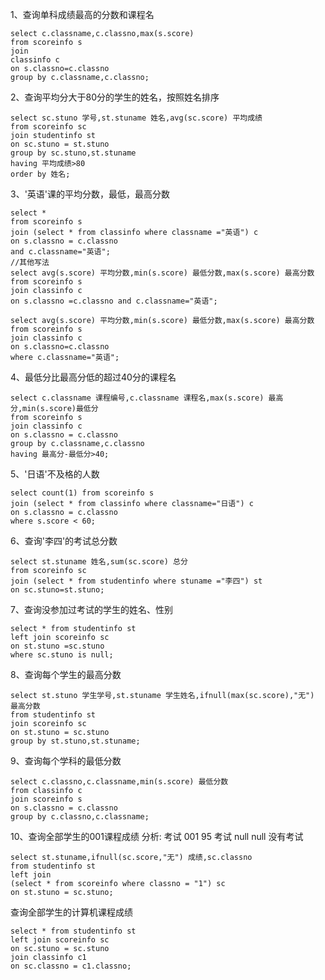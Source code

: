1、查询单科成绩最高的分数和课程名

```mysql
select c.classname,c.classno,max(s.score)
from scoreinfo s
join
classinfo c
on s.classno=c.classno
group by c.classname,c.classno;
```

2、查询平均分大于80分的学生的姓名，按照姓名排序

```mysql
select sc.stuno 学号,st.stuname 姓名,avg(sc.score) 平均成绩
from scoreinfo sc
join studentinfo st
on sc.stuno = st.stuno
group by sc.stuno,st.stuname
having 平均成绩>80
order by 姓名;
```

3、'英语'课的平均分数，最低，最高分数

```mysql
select *
from scoreinfo s 
join (select * from classinfo where classname ="英语") c
on s.classno = c.classno
and c.classname="英语";
//其他写法
select avg(s.score) 平均分数,min(s.score) 最低分数,max(s.score) 最高分数
from scoreinfo s
join classinfo c
on s.classno =c.classno and c.classname="英语";

select avg(s.score) 平均分数,min(s.score) 最低分数,max(s.score) 最高分数
from scoreinfo s
join classinfo c
on s.classno=c.classno
where c.classname="英语";
```



4、最低分比最高分低的超过40分的课程名

```mysql
select c.classname 课程编号,c.classname 课程名,max(s.score) 最高分,min(s.score)最低分
from scoreinfo s
join classinfo c
on s.classno = c.classno
group by c.classname,c.classno
having 最高分-最低分>40;
```

5、'日语'不及格的人数

```mysql
select count(1) from scoreinfo s
join (select * from classinfo where classname="日语") c
on s.classno = c.classno
where s.score < 60;
```

6、查询'李四'的考试总分数

```mysql
select st.stuname 姓名,sum(sc.score) 总分
from scoreinfo sc
join (select * from studentinfo where stuname ="李四") st
on sc.stuno=st.stuno;
```

7、查询没参加过考试的学生的姓名、性别

```mysql
select * from studentinfo st 
left join scoreinfo sc
on st.stuno =sc.stuno
where sc.stuno is null;
```

8、查询每个学生的最高分数

```mysql
select st.stuno 学生学号,st.stuname 学生姓名,ifnull(max(sc.score),"无") 最高分数
from studentinfo st
join scoreinfo sc
on st.stuno = sc.stuno
group by st.stuno,st.stuname;
```

9、查询每个学科的最低分数

```mysql
select c.classno,c.classname,min(s.score) 最低分数
from classinfo c
join scoreinfo s
on s.classno = c.classno
group by c.classno,c.classname;
```

10、查询全部学生的001课程成绩
	分析:
	考试  001  95
	考试  null null
	没有考试

```mysql
select st.stuname,ifnull(sc.score,"无") 成绩,sc.classno
from studentinfo st
left join
(select * from scoreinfo where classno = "1") sc 
on st.stuno = sc.stuno;
```

查询全部学生的计算机课程成绩

```mysql
select * from studentinfo st
left join scoreinfo sc
on sc.stuno = sc.stuno
join classinfo c1
on sc.classno = c1.classno;
```


